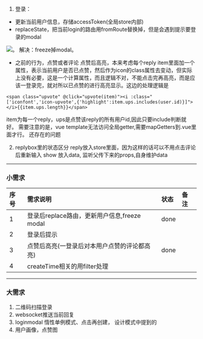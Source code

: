 1. 登录：
- 更新当前用户信息，存储accessToken(全局store内部)   
- replaceState，把当前login的路由用fromRoute替换掉，但是会遇到提示要登录的modal

![](http://p1.bqimg.com/567571/360881e33b5d0aa1.png)。
解决：freeze掉modal。
- 之前的行为，点赞或者评论 
点赞后高亮，本来考虑每个reply item里面加一个属性，表示当前用户是否已点赞，然后作为icon的class属性去变动，但实际上没有必要，这是一个计算属性，而且逻辑不对，不能点击完再高亮，而是应该一登录完，就对所以已点赞的进行高亮显示。这边的处理逻辑是
```
<span class="upvote" @click="upvote(item)"><i :class="['iconfont','icon-upvote',{'highlight':item.ups.includes(user.id)}]"></i>{{item.ups.length}}</span>
```
item为每一个reply，ups是点赞该reply的所有用户id,因此只要include判断就好。
需要注意的是，vue template无法访问全局getter,需要mapGetters到.vue里面才行。
还存在的问题

2. replybox里的状态区分
reply放入store里面，因为这样的话可以不用点击评论后重新输入
show 放入data, 监听父传下来的props,自身维护data

---
### 小需求
| 序号| 需求说明 | 状态 | 备注 |
| :---|:---------|:-----|:------| 
|  1  |登录后replace路由，更新用户信息,freeze modal| done | |
|  2  |登录后提示|  | |
|  3  |点赞后高亮(一登录后对本用户点赞的评论都高亮)|  done | |
|  4  |createTime相关的用filter处理|   | |


---
### 大需求
1. 二维码扫描登录
2. websocket推送当前回复
3. loginmodal 惰性单例模式、点击再创建， 设计模式中提到的
4. 用户画像，点赞图
